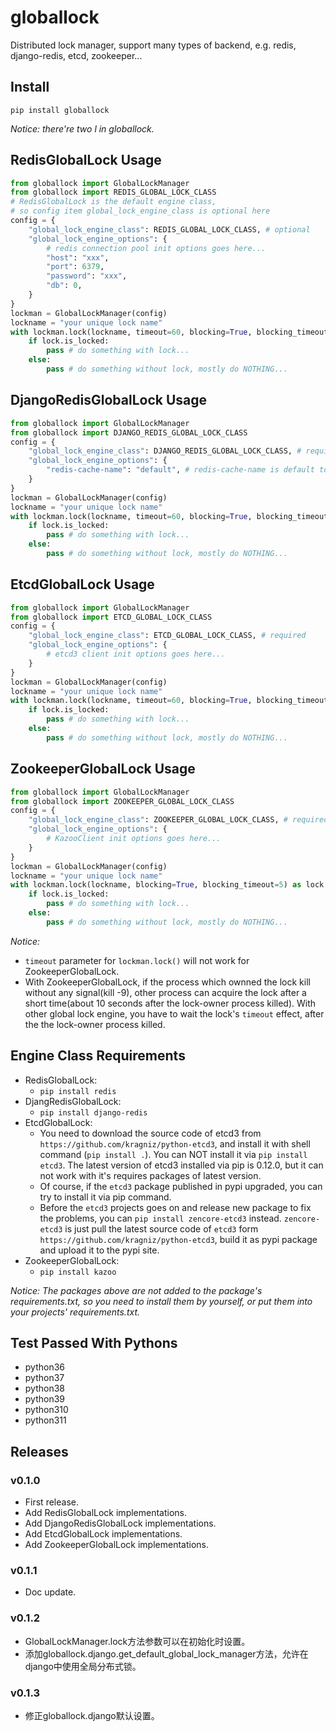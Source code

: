 # globallock

Distributed lock manager, support many types of backend, e.g. redis, django-redis, etcd, zookeeper...

## Install

```
pip install globallock
```

*Notice: there're two l in globallock.*

## RedisGlobalLock Usage

```python
from globallock import GlobalLockManager
from globallock import REDIS_GLOBAL_LOCK_CLASS
# RedisGlobalLock is the default engine class,
# so config item global_lock_engine_class is optional here
config = {
    "global_lock_engine_class": REDIS_GLOBAL_LOCK_CLASS, # optional
    "global_lock_engine_options": {
        # redis connection pool init options goes here...
        "host": "xxx",
        "port": 6379,
        "password": "xxx",
        "db": 0,
    }
}
lockman = GlobalLockManager(config)
lockname = "your unique lock name"
with lockman.lock(lockname, timeout=60, blocking=True, blocking_timeout=5) as lock:
    if lock.is_locked:
        pass # do something with lock...
    else:
        pass # do something without lock, mostly do NOTHING...

```

## DjangoRedisGlobalLock Usage


```python
from globallock import GlobalLockManager
from globallock import DJANGO_REDIS_GLOBAL_LOCK_CLASS
config = {
    "global_lock_engine_class": DJANGO_REDIS_GLOBAL_LOCK_CLASS, # required
    "global_lock_engine_options": {
        "redis-cache-name": "default", # redis-cache-name is default to `default`
    }
}
lockman = GlobalLockManager(config)
lockname = "your unique lock name"
with lockman.lock(lockname, timeout=60, blocking=True, blocking_timeout=5) as lock:
    if lock.is_locked:
        pass # do something with lock...
    else:
        pass # do something without lock, mostly do NOTHING...

```

## EtcdGlobalLock Usage

```python
from globallock import GlobalLockManager
from globallock import ETCD_GLOBAL_LOCK_CLASS
config = {
    "global_lock_engine_class": ETCD_GLOBAL_LOCK_CLASS, # required
    "global_lock_engine_options": { 
        # etcd3 client init options goes here...
    }
}
lockman = GlobalLockManager(config)
lockname = "your unique lock name"
with lockman.lock(lockname, timeout=60, blocking=True, blocking_timeout=5) as lock:
    if lock.is_locked:
        pass # do something with lock...
    else:
        pass # do something without lock, mostly do NOTHING...

```

## ZookeeperGlobalLock Usage

```python
from globallock import GlobalLockManager
from globallock import ZOOKEEPER_GLOBAL_LOCK_CLASS
config = {
    "global_lock_engine_class": ZOOKEEPER_GLOBAL_LOCK_CLASS, # required
    "global_lock_engine_options": { 
        # KazooClient init options goes here...
    }
}
lockman = GlobalLockManager(config)
lockname = "your unique lock name"
with lockman.lock(lockname, blocking=True, blocking_timeout=5) as lock:
    if lock.is_locked:
        pass # do something with lock...
    else:
        pass # do something without lock, mostly do NOTHING...

```
*Notice:*

- `timeout` parameter for `lockman.lock()` will not work for ZookeeperGlobalLock.
- With ZookeeperGlobalLock, if the process which ownned the lock kill without any signal(kill -9), other process can acquire the lock after a short time(about 10 seconds after the lock-owner process killed). With other global lock engine, you have to wait the lock's `timeout` effect, after the the lock-owner process killed.


## Engine Class Requirements

- RedisGlobalLock:
    * `pip install redis`
- DjangRedisGlobalLock: 
    * `pip install django-redis`
- EtcdGlobalLock:
    * You need to download the source code of etcd3 from `https://github.com/kragniz/python-etcd3`, and install it with shell command (`pip install .`). You can NOT install it via `pip install etcd3`. The latest version of etcd3 installed via pip is 0.12.0, but it can not work with it's requires packages of latest version.
    * Of course, if the `etcd3` package published in pypi upgraded, you can try to install it via pip command.
    * Before the `etcd3` projects goes on and release new package to fix the problems, you can `pip install zencore-etcd3` instead. `zencore-etcd3` is just pull the latest source code of `etcd3` form `https://github.com/kragniz/python-etcd3`, build it as pypi package and upload it to the pypi site.
- ZookeeperGlobalLock:
    * `pip install kazoo`

*Notice: The packages above are not added to the package's requirements.txt, so you need to install them by yourself, or put them into your projects' requirements.txt.*

## Test Passed With Pythons

- python36
- python37
- python38
- python39
- python310
- python311

## Releases

### v0.1.0

- First release.
- Add RedisGlobalLock implementations.
- Add DjangoRedisGlobalLock implementations.
- Add EtcdGlobalLock implementations.
- Add ZookeeperGlobalLock implementations.

### v0.1.1

- Doc update.

### v0.1.2

- GlobalLockManager.lock方法参数可以在初始化时设置。
- 添加globallock.django.get_default_global_lock_manager方法，允许在django中使用全局分布式锁。

### v0.1.3

- 修正globallock.django默认设置。
